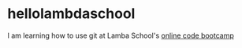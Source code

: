 # hellolambdaschool

I am learning how to use git at Lamba School's [online code bootcamp](https://lambdaschool.com/mini-bootcamp)
